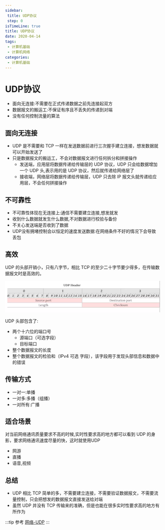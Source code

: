 ```yaml
---
sidebar:
 title: UDP协议
 step: 0
isTimeLine: true
title: UDP协议
date: 2020-04-14
tags:
 - 计算机基础
 - 计算机网络
categories:
 - 计算机基础
---
```

# UDP协议

* 面向无连接:不需要在正式传递数据之前先连接起双方
* 数据报文的搬运工:不保证有序且不丢失的传递到对端
* 没有任何控制流量的算法

## 面向无连接
* UDP 是不需要和 TCP 一样在发送数据前进行三次握手建立连接，想发数据就可以开始发送了
* 只是数据报文的搬运工，不会对数据报文进行任何拆分和拼接操作
  * 发送端，应用层将数据传递给传输层的 UDP 协议，UDP 只会给数据增加一个 UDP 头,表示用的是 UDP 协议，然后就传递给网络层了
  * 接收端，网络层将数据传递给传输层，UDP 只去除 IP 报文头就传递给应用层，不会任何拼接操作

## 不可靠性
* 不可靠性体现在无连接上:通信不需要建立连接,想发就发
* 收到什么数据就发生什么数据,不对数据进行校验与备份
* 不关心发送端是否收到了数据
* UDP没有拥堵控制会以恒定的速度发送数据:在网络条件不好的情况下会导致丢包

## 高效
UDP 的头部开销小，只有八字节，相比 TCP 的至少二十字节要少得多，在传输数据报文时是高效的。

![图片](./udp/MTU4MzIyMDM3OTg1MA==583220379850.png?s1=https%3A//img.cdn.sugarat.top/mdImg/MTU4MzIyMDM3OTg1MA%3D%3D583220379850)

UDP 头部包含了:
* 两个十六位的端口号
  * 源端口（可选字段）
  * 目标端口
* 整个数据报文的长度
* 整个数据报文的检验和（IPv4 可选 字段），该字段用于发现头部信息和数据中的错误

## 传输方式
* 一对一:单播
* 一对多:多播（组播）
* 一对所有:广播

## 适合场景
对当前网络通讯质量要求不高的时候,实时性要求高的地方都可以看到 UDP 的身影，要求网络通讯速度尽量的快，这时就使用UDP
* 网游
* 直播
* 语音,视频

## 总结
* UDP 相比 TCP 简单的多，不需要建立连接，不需要验证数据报文，不需要流量控制，只会把想发的数据报文直接发送给对端
* 虽然 UDP 并没有 TCP 传输来的准确，但是也能在很多实时性要求高的地方有所作为

:::tip 参考
[网络-UDP](https://yuchengkai.cn/docs/cs/#udp)
:::

